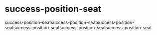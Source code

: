 # success-position-seat
success-position-seatsuccess-position-seatsuccess-position-seatsuccess-position-seatsuccess-position-seatsuccess-position-seat
